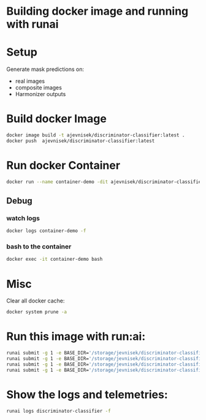 # Building docker image and running with runai

# Setup
Generate mask predictions on:
- real images
- composite images
- Harmonizer outputs 


# Build docker Image
```bash
docker image build -t ajevnisek/discriminator-classifier:latest .  
docker push  ajevnisek/discriminator-classifier:latest
```


# Run docker Container
```bash
docker run --name container-demo -dit ajevnisek/discriminator-classifier:latest
```
## Debug
### watch logs
```bash
docker logs container-demo -f
```

### bash to the container
```bash
docker exec -it container-demo bash
```


# Misc
Clear all docker cache:
```bash
docker system prune -a
```

# Run this image with run:ai:
```bash
runai submit -g 1 -e BASE_DIR='/storage/jevnisek/discriminator-classifier' -e  DATASET_ROOT='/storage/jevnisek/ImageHarmonizationDataset/' -e DATASET='Hday2night' -e EPOCHS=20 -e BATCH_SIZE=32 --name discriminator-classifier-hday2night -i ajevnisek/discriminator-classifier:latest --pvc=storage:/storage --large-shm
runai submit -g 1 -e BASE_DIR='/storage/jevnisek/discriminator-classifier' -e  DATASET_ROOT='/storage/jevnisek/ImageHarmonizationDataset/' -e DATASET='HFlickr' -e EPOCHS=20 -e BATCH_SIZE=32 --name discriminator-classifier-hflickr -i ajevnisek/discriminator-classifier:latest --pvc=storage:/storage --large-shm
runai submit -g 1 -e BASE_DIR='/storage/jevnisek/discriminator-classifier' -e  DATASET_ROOT='/storage/jevnisek/ImageHarmonizationDataset/' -e DATASET='HAdobe5k' -e EPOCHS=20 -e BATCH_SIZE=32 --name discriminator-classifier-hadobe5k -i ajevnisek/discriminator-classifier:latest --pvc=storage:/storage --large-shm
runai submit -g 1 -e BASE_DIR='/storage/jevnisek/discriminator-classifier' -e  DATASET_ROOT='/storage/jevnisek/ImageHarmonizationDataset/' -e DATASET='HCOCO' -e EPOCHS=20 -e BATCH_SIZE=32 --name discriminator-classifier-hcoco -i ajevnisek/discriminator-classifier:latest --pvc=storage:/storage --large-shm

```
# Show the logs and telemetries:
```bash
runai logs discriminator-classifier -f

```